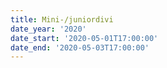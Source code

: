 ```yaml
---
title: Mini-/juniordivi
date_year: '2020'
date_start: '2020-05-01T17:00:00'
date_end: '2020-05-03T17:00:00'
---
```


